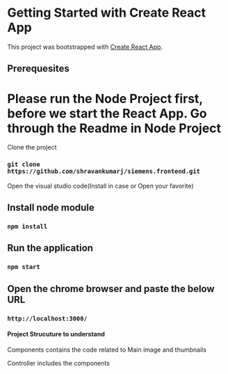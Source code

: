 # Getting Started with Create React App

This project was bootstrapped with [Create React App](https://github.com/facebook/create-react-app).

## Prerequesites

# Please run the Node Project first, before we start the React App. Go through the Readme in Node Project


Clone the project

### `git clone https://github.com/shravankumarj/siemens.frontend.git`

Open the visual studio code(Install in case or Open your favorite)

## Install node module

### `npm install`


## Run the application

### `npm start`

## Open the chrome browser and paste the below URL

### `http://localhost:3000/`


#### Project Strucuture to understand

Components contains the code related to Main image and thumbnails

Controller includes the components

